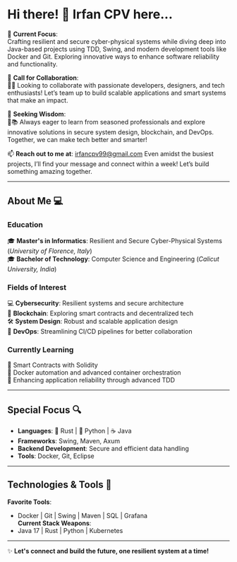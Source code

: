 # **Hi there! 👋 Irfan CPV here...**  

📐 **Current Focus**:  
Crafting resilient and secure cyber-physical systems while diving deep into Java-based projects using TDD, Swing, and modern development tools like Docker and Git. Exploring innovative ways to enhance software reliability and functionality.  

👯 **Call for Collaboration**:  
🤝💡 Looking to collaborate with passionate developers, designers, and tech enthusiasts! Let’s team up to build scalable applications and smart systems that make an impact.  

🤔 **Seeking Wisdom**:  
🧭📚 Always eager to learn from seasoned professionals and explore innovative solutions in secure system design, blockchain, and DevOps. Together, we can make tech better and smarter!  

📫 **Reach out to me at**: irfancpv99@gmail.com
Even amidst the busiest projects, I’ll find your message and connect within a week! Let’s build something amazing together.  

---

## **About Me 💻**  

### **Education**  
🎓 **Master's in Informatics**: Resilient and Secure Cyber-Physical Systems (*University of Florence, Italy*)  
🎓 **Bachelor of Technology**: Computer Science and Engineering (*Calicut University, India*)  

### **Fields of Interest**  
💻 **Cybersecurity**: Resilient systems and secure architecture  
🔗 **Blockchain**: Exploring smart contracts and decentralized tech  
🛠️ **System Design**: Robust and scalable application design  
🧰 **DevOps**: Streamlining CI/CD pipelines for better collaboration  

### **Currently Learning**  
📜 Smart Contracts with Solidity  
🚀 Docker automation and advanced container orchestration  
🧠 Enhancing application reliability through advanced TDD  

---

## **Special Focus 🔍**  
- **Languages**: 🦀 Rust | 🐍 Python | ☕ Java  
- **Frameworks**: Swing, Maven, Axum  
- **Backend Development**: Secure and efficient data handling  
- **Tools**: Docker, Git, Eclipse  

---

## **Technologies & Tools 🔧**  
**Favorite Tools**:  
- Docker | Git | Swing | Maven | SQL | Grafana  
**Current Stack Weapons**:  
- Java 17 | Rust | Python | Kubernetes  

---

✨ **Let's connect and build the future, one resilient system at a time!**  
